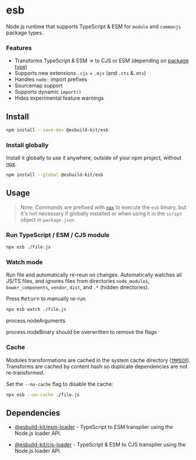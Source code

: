 # esb

Node.js runtime that supports TypeScript & ESM for `module` and `commonjs` package types.

### Features
- Transforms TypeScript & ESM -> to CJS or ESM (depending on [package type](https://nodejs.org/api/packages.html#type))
- Supports new extensions `.cjs` + `.mjs` (and `.cts` &`.mts`)
- Handles `node:` import prefixes
- Sourcemap support
- Supports dynamic `import()`
- Hides experimental feature warnings

## Install
```sh
npm install --save-dev @esbuild-kit/esb
```

### Install globally
Install it globally to use it anywhere, outside of your npm project, without [npx](https://docs.npmjs.com/cli/v8/commands/npx).
```sh
npm install --global @esbuild-kit/esb
```

## Usage

> Note: Commands are prefixed with [`npx`](https://docs.npmjs.com/cli/v8/commands/npx) to execute the `esb` binary, but it's not necessary if globally installed or when using it in the `script` object in `package.json`

### Run TypeScript / ESM / CJS module

```sh
npx esb ./file.js
```

### Watch mode
Run file and automatically re-reun on changes.
Automatically watches all JS/TS files, and ignores files from directories `node_modules`, `bower_components`, `vendor`, `dist`, and `.*` (hidden directories).

Press <kbd>Return</kbd> to manually re-run.

```sh
npx esb watch ./file.js
```


process.nodeArguments

process.nodeBinary should be overwritten to remove the flags


### Cache
Modules transformations are cached in the system cache directory ([`TMPDIR`](https://en.wikipedia.org/wiki/TMPDIR)). Transforms are cached by content hash so duplicate dependencies are not re-transformed.

Set the `--no-cache` flag to disable the cache:

```sh
npx esb --no-cache ./file.js
```

## Dependencies

- [@esbuild-kit/esm-loader](https://github.com/esbuild-kit/esm-loader) - TypeScript to ESM transpiler using the Node.js loader API.

- [@esbuild-kit/cjs-loader](https://github.com/esbuild-kit/cjs-loader) - TypeScript & ESM to CJS transpiler using the Node.js loader API.
